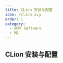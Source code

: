 ```yaml
---
title: CLion 安装与配置
icon: /clion.svg
order: 1
category:
  - 软件 Software
  - MD
---
```


## CLion 安装与配置
